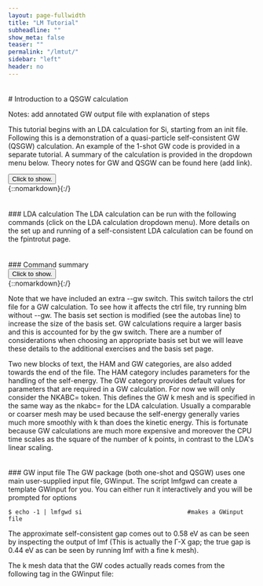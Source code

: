 ```yaml
---
layout: page-fullwidth
title: "LM Tutorial"
subheadline: ""
show_meta: false
teaser: ""
permalink: "/lmtut/"
sidebar: "left"
header: no
---
```

<hr style="height:5pt; visibility:hidden;" />
# Introduction to a QSGW calculation

Notes: add annotated GW output file with explanation of steps

This tutorial begins with an LDA calculation for Si, starting from an init file. Following this is a demonstration of a quasi-particle self-consistent GW (QSGW) calculation. An example of the 1-shot GW code is provided in a separate tutorial. A summary of the calculation is provided in the dropdown menu below. Theory notes for GW and QSGW can be found here (add link).  

<div onclick="elm = document.getElementById('foobar'); if(elm.style.display == 'none') elm.style.display = 'block'; else elm.style.display = 'none';"><button type="button" class="button tiny radius">Click to show.</button></div>
{::nomarkdown}<div style="display:none;margin:0px 25px 0px 25px;"id="foobar">{:/}

In this code, each iteration of a QSGW calculation has two distinct parts. It begins with a self-consistent DFT calculation to calculate eigenfunctions and eigenvalues. These are then used in the second part, which is a GW calculation that ends with the formation of a self-energy. 

The QSGW calculation takes as input the self-consistent DFT eigenfunctions and eigenvalues (normally LDA) and these are used to construct a self-energy. In the next iteration, the self-energy replaces the LDA exchnage-correlation functional in the hamiltonian and a self-consistent DFT calculation is carried out to obtain the new eigenfunctions and eigenvalues. These are then used to construct a new self-energy. This process is repeated until the change in the root mean square between the old and the new self-energy is below a certain tolerance. The final self-energy is a tailored effective exchange-correlation functional that can be conveninetly used within the DFT formalism to calculate properties such as the band structure.  

{::nomarkdown}</div>{:/}



<hr style="height:5pt; visibility:hidden;" />
### LDA calculation
The LDA calculation can be run with the following commands (click on the LDA calculation dropdown menu). More details on the set up and running of a self-consistent LDA calculation can be found on the fpintrotut page. 

<hr style="height:5pt; visibility:hidden;" />
### Command summary     
<div onclick="elm = document.getElementById('foobar'); if(elm.style.display == 'none') elm.style.display = 'block'; else elm.style.display = 'none';"><button type="button" class="button tiny radius">Click to show.</button></div>
{::nomarkdown}<div style="display:none;margin:0px 25px 0px 25px;"id="foobar">{:/}

    $ cp path/init.si .                                    #copy init file to working directory
    $ blm init.si --express --gmax=5 --nk=4 --nit=20 --gw  #use blm tool to create actrl and site files
    $ cp actrl.si ctrl.si                                  #copy actrl to recognised ctrl prefix
    $ lmfa ctrl.si; cp basp0.si basp.si                    #run lmfa and copy basp file
    $ lmf ctrl.si > out.lmfsc                              #make self-consistent
    $ lmf si --band:fn=syml                                #plot LDA band structure

{::nomarkdown}</div>{:/}

Note that we have included an extra --gw switch. This switch tailors the ctrl file for a GW calculation. To see how it affects the ctrl file, try running blm without --gw. The basis set section is modified (see the autobas line) to increase the size of the basis set. GW calculations require a larger basis and this is accounted for by the gw switch. There are a number of considerations when choosing an appropriate basis set but we will leave these details to the additional exercises and the basis set page. 

Two new blocks of text, the HAM and GW categories, are also added towards the end of the file. The HAM category includes parameters for the handling of the self-energy. The GW category provides default values for parameters that are required in a GW calculation. For now we will only consider the NKABC= token. This defines the GW k mesh and is specified in the same way as the nkabc= for the LDA calculation. Usually a comparable or coarser mesh may be used because the self-energy generally varies much more smoothly with k than does the kinetic energy. This is fortunate because GW calculations are much more expensive and moreover the CPU time scales as the square of the number of k points, in contrast to the LDA's linear scaling.

<hr style="height:5pt; visibility:hidden;" />
### GW input file
The GW package (both one-shot and QSGW) uses one main user-supplied input file, GWinput. The script lmfgwd can create a template GWinput for you. You can either run it interactively and you will be prompted for options 

    $ echo -1 | lmfgwd si                              #makes a GWinput file


The approximate self-consistent gap comes out to 0.58 eV as can be seen by inspecting the output of lmf (This is actually the Γ-X gap; the true gap is 0.44 eV as can be seen by running lmf with a fine k mesh). 

The k mesh data that the GW codes actually reads comes from the following tag in the GWinput file: 



